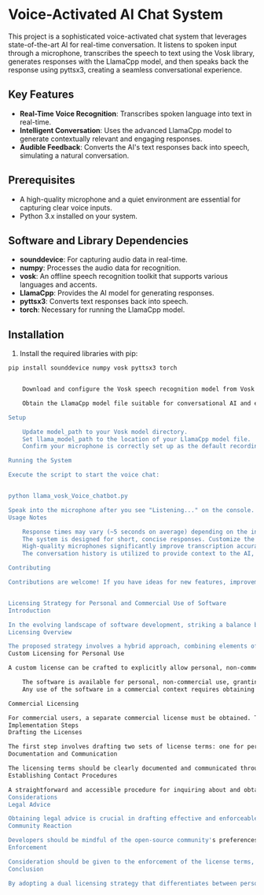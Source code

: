 # Voice-Activated AI Chat System

This project is a sophisticated voice-activated chat system that leverages state-of-the-art AI for real-time conversation. It listens to spoken input through a microphone, transcribes the speech to text using the Vosk library, generates responses with the LlamaCpp model, and then speaks back the response using pyttsx3, creating a seamless conversational experience.

## Key Features

- **Real-Time Voice Recognition**: Transcribes spoken language into text in real-time.
- **Intelligent Conversation**: Uses the advanced LlamaCpp model to generate contextually relevant and engaging responses.
- **Audible Feedback**: Converts the AI's text responses back into speech, simulating a natural conversation.

## Prerequisites

- A high-quality microphone and a quiet environment are essential for capturing clear voice inputs.
- Python 3.x installed on your system.

## Software and Library Dependencies

- **sounddevice**: For capturing audio data in real-time.
- **numpy**: Processes the audio data for recognition.
- **vosk**: An offline speech recognition toolkit that supports various languages and accents.
- **LlamaCpp**: Provides the AI model for generating responses.
- **pyttsx3**: Converts text responses back into speech.
- **torch**: Necessary for running the LlamaCpp model.

## Installation

1. Install the required libraries with pip:

```bash
pip install sounddevice numpy vosk pyttsx3 torch


    Download and configure the Vosk speech recognition model from Vosk Model List. Choose a model compatible with your language and accent.

    Obtain the LlamaCpp model file suitable for conversational AI and ensure it's accessible to the script.

Setup

    Update model_path to your Vosk model directory.
    Set llama_model_path to the location of your LlamaCpp model file.
    Confirm your microphone is correctly set up as the default recording device. Adjust the script if using a specific device.

Running the System

Execute the script to start the voice chat:


python llama_vosk_Voice_chatbot.py

Speak into the microphone after you see "Listening..." on the console. The system will process your speech, generate a response, and read it aloud.
Usage Notes

    Response times may vary (~5 seconds on average) depending on the input complexity and system performance.
    The system is designed for short, concise responses. Customize the maximum response length as needed.
    High-quality microphones significantly improve transcription accuracy and overall experience.
    The conversation history is utilized to provide context to the AI, making responses more relevant.

Contributing

Contributions are welcome! If you have ideas for new features, improvements, or have found bugs, feel free to fork this repository, make changes, and submit a pull request.


Licensing Strategy for Personal and Commercial Use of Software
Introduction

In the evolving landscape of software development, striking a balance between open accessibility for personal use and monetizing commercial applications is a critical challenge for developers. This document outlines a licensing strategy designed to permit personal use of software freely while regulating commercial usage through explicit permissions or licensing agreements.
Licensing Overview

The proposed strategy involves a hybrid approach, combining elements of custom licensing and dual licensing models. This approach aims to maximize the software's accessibility and usability for non-commercial, personal projects while establishing a clear, legal framework for commercial exploitation.
Custom Licensing for Personal Use

A custom license can be crafted to explicitly allow personal, non-commercial use of the software under specified conditions. These conditions may include limitations on modifications, distribution, and use in commercial projects. The license would clearly state that:

    The software is available for personal, non-commercial use, granting users the rights to use, modify, and distribute the software with certain restrictions aimed at preventing commercial exploitation.
    Any use of the software in a commercial context requires obtaining a commercial license.

Commercial Licensing

For commercial users, a separate commercial license must be obtained. This license would outline the terms under which the software can be used commercially, potentially including a fee structure, support terms, updates, and any other relevant conditions. The commercial license aims to provide businesses with the flexibility and security needed for commercial use while compensating the developers for their work.
Implementation Steps
Drafting the Licenses

The first step involves drafting two sets of license terms: one for personal use and another for commercial use. It is recommended to consult with legal professionals to ensure that the licenses are enforceable, compliant with applicable laws, and clear to end-users.
Documentation and Communication

The licensing terms should be clearly documented and communicated through the software's official channels, such as the README file, the project's website, and within the software itself. This ensures that users are immediately aware of the licensing conditions and know how to proceed if they wish to use the software commercially.
Establishing Contact Procedures

A straightforward and accessible procedure for inquiring about and obtaining a commercial license should be established. This could include providing a contact email, a form on the project's website, or any other method that facilitates easy communication between commercial users and the developers.
Considerations
Legal Advice

Obtaining legal advice is crucial in drafting effective and enforceable licenses. This ensures that the licensing strategy is robust against potential legal challenges and compliant with international software law standards.
Community Reaction

Developers should be mindful of the open-source community's preferences for standard licensing models. Custom or restrictive licenses may impact the project's adoption, contribution levels, and overall community support.
Enforcement

Consideration should be given to the enforcement of the license terms, particularly in preventing unauthorized commercial use. Developers should establish mechanisms to monitor and address violations in a manner that is both effective and respectful of the software community.
Conclusion

By adopting a dual licensing strategy that differentiates between personal and commercial use, developers can foster a supportive environment for personal projects while creating a sustainable revenue stream from commercial applications. This approach respects the principles of open-source software while recognizing the value of the developers' efforts and the commercial potential of their work.